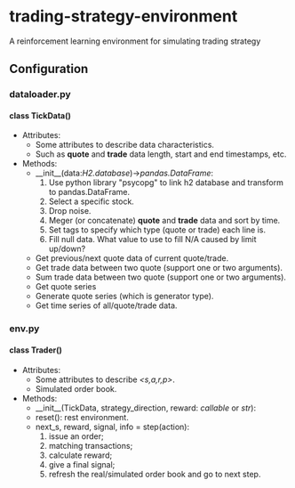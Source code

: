 # trading-strategy-environment
 A reinforcement learning environment for simulating trading strategy
## Configuration
### dataloader.py
#### class TickData()
* Attributes:
    * Some attributes to describe data characteristics.
    * Such as **quote** and **trade** data length, start and end timestamps, etc.
* Methods:
    * \_\_init__(data:_H2.database_)->_pandas.DataFrame_:
        1. Use python library "psycopg" to link h2 database and transform to pandas.DataFrame.
        2. Select a specific stock.
        3. Drop noise.
        4. Meger (or concatenate) **quote** and **trade** data and sort by time.
        5. Set tags to specify which type (quote or trade) each line is.
        6. Fill null data. What value to use to fill N/A caused by limit up/down?
    * Get previous/next quote data of current quote/trade.
    * Get trade data between two quote (support one or two arguments).
    * Sum trade data between two quote (support one or two arguments).
    * Get quote series
    * Generate quote series (which is generator type).
    * Get time series of all/quote/trade data.

### env.py
#### class Trader()
* Attributes:
    * Some attributes to describe _<s,a,r,p>_.
    * Simulated order book.
* Methods:
    * \_\_init__(TickData, strategy_direction, reward: _callable_ or _str_):
    * reset(): rest environment.
    * next_s, reward, signal, info = step(action):
        1. issue an order;
        2. matching transactions;
        3. calculate reward;
        4. give a final signal;
        5. refresh the real/simulated order book and go to next step.

